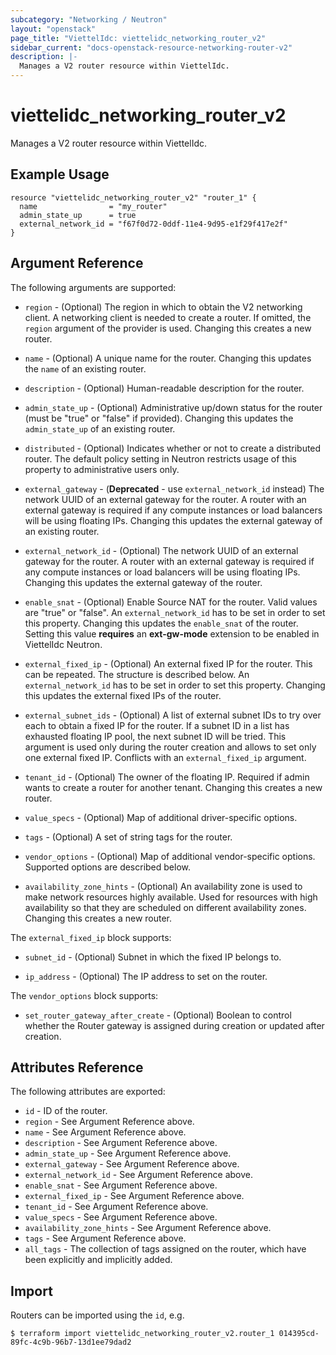 ```yaml
---
subcategory: "Networking / Neutron"
layout: "openstack"
page_title: "ViettelIdc: viettelidc_networking_router_v2"
sidebar_current: "docs-openstack-resource-networking-router-v2"
description: |-
  Manages a V2 router resource within ViettelIdc.
---
```


# viettelidc\_networking\_router\_v2

Manages a V2 router resource within ViettelIdc.

## Example Usage

```hcl
resource "viettelidc_networking_router_v2" "router_1" {
  name                = "my_router"
  admin_state_up      = true
  external_network_id = "f67f0d72-0ddf-11e4-9d95-e1f29f417e2f"
}
```

## Argument Reference

The following arguments are supported:

* `region` - (Optional) The region in which to obtain the V2 networking client.
  A networking client is needed to create a router. If omitted, the
  `region` argument of the provider is used. Changing this creates a new
  router.

* `name` - (Optional) A unique name for the router. Changing this
  updates the `name` of an existing router.

* `description` - (Optional) Human-readable description for the router.

* `admin_state_up` - (Optional) Administrative up/down status for the router
  (must be "true" or "false" if provided). Changing this updates the
  `admin_state_up` of an existing router.

* `distributed` - (Optional) Indicates whether or not to create a
  distributed router. The default policy setting in Neutron restricts
  usage of this property to administrative users only.

* `external_gateway` - (**Deprecated** - use `external_network_id` instead) The
  network UUID of an external gateway for the router. A router with an
  external gateway is required if any compute instances or load balancers
  will be using floating IPs. Changing this updates the external gateway
  of an existing router.

* `external_network_id` - (Optional) The network UUID of an external gateway
  for the router. A router with an external gateway is required if any
  compute instances or load balancers will be using floating IPs. Changing
  this updates the external gateway of the router.

* `enable_snat` - (Optional) Enable Source NAT for the router. Valid values are
  "true" or "false". An `external_network_id` has to be set in order to
  set this property. Changing this updates the `enable_snat` of the router.
  Setting this value **requires** an **ext-gw-mode** extension to be enabled
  in ViettelIdc Neutron.

* `external_fixed_ip` - (Optional) An external fixed IP for the router. This
  can be repeated. The structure is described below. An `external_network_id`
  has to be set in order to set this property. Changing this updates the
  external fixed IPs of the router.

* `external_subnet_ids` - (Optional) A list of external subnet IDs to try over
  each to obtain a fixed IP for the router. If a subnet ID in a list has
  exhausted floating IP pool, the next subnet ID will be tried. This argument is
  used only during the router creation and allows to set only one external fixed
  IP. Conflicts with an `external_fixed_ip` argument.

* `tenant_id` - (Optional) The owner of the floating IP. Required if admin wants
  to create a router for another tenant. Changing this creates a new router.

* `value_specs` - (Optional) Map of additional driver-specific options.

* `tags` - (Optional) A set of string tags for the router.

* `vendor_options` - (Optional) Map of additional vendor-specific options.
  Supported options are described below.

* `availability_zone_hints` -  (Optional) An availability zone is used to make 
  network resources highly available. Used for resources with high availability
  so that they are scheduled on different availability zones. Changing this
  creates a new router.

The `external_fixed_ip` block supports:

* `subnet_id` - (Optional) Subnet in which the fixed IP belongs to.

* `ip_address` - (Optional) The IP address to set on the router.

The `vendor_options` block supports:

* `set_router_gateway_after_create` - (Optional) Boolean to control whether
  the Router gateway is assigned during creation or updated after creation.

## Attributes Reference

The following attributes are exported:

* `id` - ID of the router.
* `region` - See Argument Reference above.
* `name` - See Argument Reference above.
* `description` - See Argument Reference above.
* `admin_state_up` - See Argument Reference above.
* `external_gateway` - See Argument Reference above.
* `external_network_id` - See Argument Reference above.
* `enable_snat` - See Argument Reference above.
* `external_fixed_ip` - See Argument Reference above.
* `tenant_id` - See Argument Reference above.
* `value_specs` - See Argument Reference above.
* `availability_zone_hints` - See Argument Reference above.
* `tags` - See Argument Reference above.
* `all_tags` - The collection of tags assigned on the router, which have been
  explicitly and implicitly added.

## Import

Routers can be imported using the `id`, e.g.

```
$ terraform import viettelidc_networking_router_v2.router_1 014395cd-89fc-4c9b-96b7-13d1ee79dad2
```
